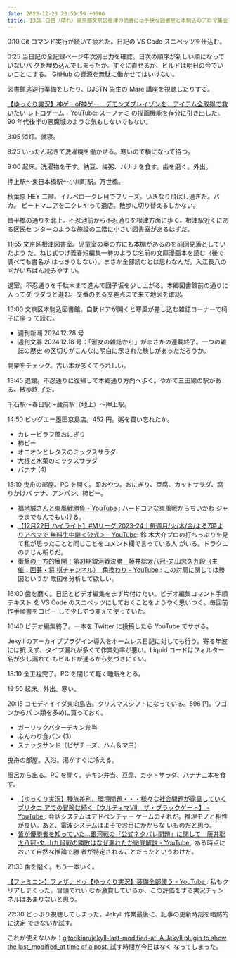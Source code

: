```yaml
---
date: 2023-12-23 23:59:59 +0900
title: 1336 日目（晴れ）東京都文京区根津の読書には手狭な図書室と本駒込のアロマ集会室開放図書館
---
```


0:10 Git コマンド実行が続いて疲れた。日記の VS Code スニペッツを仕込む。

0:25 当日記の全記録ページ年次別出力を確認。日次の順序が新しい順になっていないバ
グを埋め込んでしまったか。すぐに直せるが、ビルドは明日の今でいいことにする。
GitHub の資源を無駄に働かせてはいけない。

図書館逃避行準備をしたり、DJSTN 先生の Mare 講座を視聴したりする。

[【ゆっくり実況】神ゲーof神ゲー　デモンズブレイゾンを　アイテム全取得で救いたい
レトロゲーム - YouTube](https://www.youtube.com/watch?v=M8kdsSZ3vIo): スーファミ
の描画機能を存分に引き出した。90 年代後半の悪魔城のような気もしないでもない。

3:05 消灯。就寝。

8:25 いったん起きて洗濯機を働かせる。寒いので横になって待つ。

9:00 起床。洗濯物を干す。納豆、梅粥、バナナを食す。歯を磨く。外出。

押上駅～東日本橋駅～小川町駅。万世橋。

秋葉原 HEY 二階。イルベロ一クレ目でフリーズ。いきなり飛ばし過ぎた。バカ。
ビートマニアを二クレやって退店。散歩に切り替えるしかない。

昌平橋の通りを北上。不忍池前から不忍通りを根津方面に歩く。根津駅近くにある区民セ
ンターのような施設の二階に小さい図書室があるはずだ。

11:55 文京区根津図書室。児童室の奥の方にも本棚があるのを前回見落としていたよう
だ。ねじ式つげ義春短編集一巻のような名前の文庫漫画本を読む（後で調べても書名が
はっきりしない）。まさか全部読むとは思わなんだ。入江長八の回がいちばん読みやす
い。

退室。不忍通りを千駄木まで進んで団子坂を少し上がる。本郷図書館前の通りに入ってダ
ラダラと進む。交番のある交差点まで来て地図を確認。

13:00 文京区本駒込図書館。自動ドアが開くと寒風が差し込む雑誌コーナーで椅子に座っ
て読む。

* 週刊新潮 2024.12.28 号
* 週刊文春 2024.12.18 号：「淑女の雑誌から」がまさかの連載終了。一つの雑誌の歴史
  の区切りがこんなに明白に示された験しがあっただろうか。

開架をチェック。古い本が多くてうれしい。

13:45 退館。不忍通りに復帰して本郷通り方向へ歩く。やがて三田線の駅がある。散歩終
了だ。

千石駅～春日駅～蔵前駅（地上）～押上駅。

14:50 ビッグエー墨田京島店。452 円。粥を買い忘れたか。

* カレーピラフ風おにぎり
* 柿ピー
* オニオンとレタスのミックスサラダ
* 大根と水菜のミックスサラダ
* バナナ (4)

15:10 曳舟の部屋。PC を開く。即おやつ。おにぎり、豆腐、カットサラダ、腐りかけバ
ナナ、アンパン、柿ピー。

* [福地誠さんと東風戦勝負 - YouTube
  ](https://www.youtube.com/watch?v=U643LB4yqUA): ハードコアな東風戦からちいかわ
  ジャラまでなんでもいける。
* [【12月22日 ハイライト】#Mリーグ 2023-24｜毎週月/火/木/金/よる7時よりアベマで
  無料生中継＜公式＞ - YouTube](https://www.youtube.com/watch?v=VU5LWFdomSA): 鈴
  木大介プロの打ちっぷりを見て私が思ったことと同じことをコメント欄で言っている人
  がいる。ドラクエのまじん斬りだ。
* [衝撃の一方的展開！第31期銀河戦決勝　藤井聡太八冠ｰ丸山忠久九段（主催：囲碁・将
  棋チャンネル）　角換わり - YouTube
  ](https://www.youtube.com/watch?v=OWf8UIRW9LU): この対局に関しては勝因というか
  敗因を分析して欲しい。

16:00 歯を磨く。日記とビデオ編集をまず片付けたい。ビデオ編集コマンド手順テキスト
を VS Code のスニペッツにしておくことをようやく思いつく。毎回前作手順書をコピー
して少しずつ変えて使っていた。

16:40 ビデオ編集終了。一本を Twitter に投稿したら YouTube でサボる。

Jekyll のアーカイブプラグイン導入をホームレス日記に対しても行う。寄る年波には抗
えず、タイプ漏れが多くて作業効率が悪い。Liquid コードはフィルター名が少し漏れて
もビルドが通るから気づきにくい。

18:10 全工程完了。PC を閉じて軽く睡眠をとる。

19:50 起床。外出。寒い。

20:15 コモディイイダ東向島店。クリスマスシフトになっている。596 円。ワゴンからパ
ン類を多めに買っておく。

* ガーリックバターチキン弁当
* ふんわり食パン (3)
* スナックサンド（ピザチーズ、ハム＆マヨ）

曳舟の部屋。入浴。湯がすぐに冷える。

風呂から出る。PC を開く。チキン弁当、豆腐、カットサラダ、バナナ二本を食す。

* [【ゆっくり実況】種族差別、環境問題・・・様々な社会問題が露呈していくブリタニ
  アでの冒険は続く【ウルティマⅦ　ザ・ブラックゲート】 - YouTube
  ](https://www.youtube.com/watch?v=Bnw9QvN1MJk): 会話システムはアドベンチャー
  ゲームのそれだ。推理モノと相性が良い。あと、電波システムはよそでお目にかからな
  いものだと思う。
* [皆が優勝者を知っていた…銀河戦の「公式ネタバレ問題」に関して　藤井聡太八冠ｰ丸
  山九段戦の勝敗はなぜ漏れたか徹底解説 - YouTube
  ](https://www.youtube.com/watch?v=Slzsb1fOgfc): ある時点において自然な推論で勝
  者が特定されることだったというわけだ。

21:35 歯を磨く。もう一本いく。

[【ファミコン】ファザナドゥ【ゆっくり実況】装備全部使う - YouTube
](https://www.youtube.com/watch?v=i4DHW_1-3_g): 私もクリアしまくった。冒頭でれい
むが激賞しているが、この評価をする実況チャンネルはあまりないと思う。

22:30 どっぷり視聴してしまった。Jekyll 作業最後に、記事の更新時刻を暗黙的に決定
できないか試す。

これが使えないか：[gjtorikian/jekyll-last-modified-at: A Jekyll plugin to show
the last_modified_at time of a post.
](https://github.com/gjtorikian/jekyll-last-modified-at) 試す時間が今日はなく
なってしまった。
